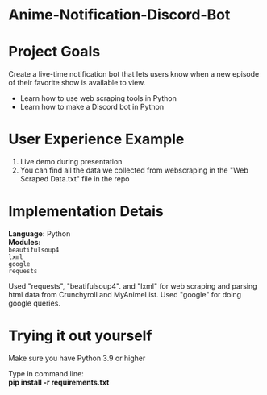 # Anime-Notification-Discord-Bot

# Project Goals
Create a live-time notification bot that lets users know when a new episode of their favorite show is available to view.
- Learn how to use web scraping tools in Python
- Learn how to make a Discord bot in Python

# User Experience Example
1) Live demo during presentation
2) You can find all the data we collected from webscraping in the "Web Scraped Data.txt" file in the repo

# Implementation Detais

**Language:** Python\
**Modules:**\
`beautifulsoup4`\
`lxml`\
`google`\
`requests`

Used "requests", "beatifulsoup4". and "lxml" for web scraping and parsing html data from Crunchyroll and MyAnimeList. Used "google" for doing google queries.

# Trying it out yourself
Make sure you have Python 3.9 or higher

Type in command line:\
**pip install -r requirements.txt**
